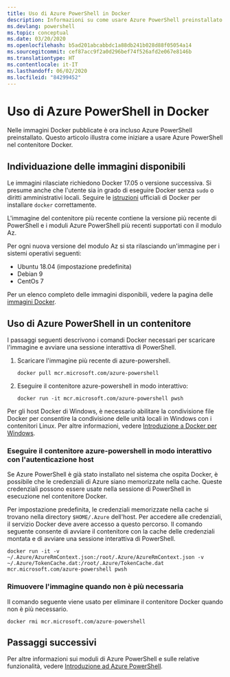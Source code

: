 ```yaml
---
title: Uso di Azure PowerShell in Docker
description: Informazioni su come usare Azure PowerShell preinstallato in un'immagine Docker.
ms.devlang: powershell
ms.topic: conceptual
ms.date: 03/20/2020
ms.openlocfilehash: b5ad201abcabbdc1a88db241b028d88f05054a14
ms.sourcegitcommit: cef87acc9f2a0d296bef74f526afd2e067e8146b
ms.translationtype: HT
ms.contentlocale: it-IT
ms.lasthandoff: 06/02/2020
ms.locfileid: "84299452"
---
```

# <a name="using-azure-powershell-in-docker"></a>Uso di Azure PowerShell in Docker

Nelle immagini Docker pubblicate è ora incluso Azure PowerShell preinstallato. Questo articolo illustra come iniziare a usare Azure PowerShell nel contenitore Docker.

## <a name="finding-available-images"></a>Individuazione delle immagini disponibili

Le immagini rilasciate richiedono Docker 17.05 o versione successiva. Si presume anche che l'utente sia in grado di eseguire Docker senza `sudo` o diritti amministrativi locali. Seguire le [istruzioni][install] ufficiali di Docker per installare `docker` correttamente.

L'immagine del contenitore più recente contiene la versione più recente di PowerShell e i moduli Azure PowerShell più recenti supportati con il modulo Az.

Per ogni nuova versione del modulo Az si sta rilasciando un'immagine per i sistemi operativi seguenti:

- Ubuntu 18.04 (impostazione predefinita)
- Debian 9
- CentOs 7

Per un elenco completo delle immagini disponibili, vedere la pagina delle [immagini Docker][az image].

## <a name="using-azure-powershell-in-a-container"></a>Uso di Azure PowerShell in un contenitore

I passaggi seguenti descrivono i comandi Docker necessari per scaricare l'immagine e avviare una sessione interattiva di PowerShell.

1. Scaricare l'immagine più recente di azure-powershell.

   ```console
   docker pull mcr.microsoft.com/azure-powershell
   ```

1. Eseguire il contenitore azure-powershell in modo interattivo:

   ```console
   docker run -it mcr.microsoft.com/azure-powershell pwsh
   ```

Per gli host Docker di Windows, è necessario abilitare la condivisione file Docker per consentire la condivisione delle unità locali in Windows con i contenitori Linux. Per altre informazioni, vedere [Introduzione a Docker per Windows][file-sharing].

### <a name="run-the-azure-powershell-container-interactively-using-host-authentication"></a>Eseguire il contenitore azure-powershell in modo interattivo con l'autenticazione host

Se Azure PowerShell è già stato installato nel sistema che ospita Docker, è possibile che le credenziali di Azure siano memorizzate nella cache. Queste credenziali possono essere usate nella sessione di PowerShell in esecuzione nel contenitore Docker.

Per impostazione predefinita, le credenziali memorizzate nella cache si trovano nella directory `$HOME/.Azure` dell'host. Per accedere alle credenziali, il servizio Docker deve avere accesso a questo percorso. Il comando seguente consente di avviare il contenitore con la cache delle credenziali montata e di avviare una sessione interattiva di PowerShell.

```console
docker run -it -v ~/.Azure/AzureRmContext.json:/root/.Azure/AzureRmContext.json -v ~/.Azure/TokenCache.dat:/root/.Azure/TokenCache.dat mcr.microsoft.com/azure-powershell pwsh
```

### <a name="remove-the-image-when-no-longer-needed"></a>Rimuovere l'immagine quando non è più necessaria

Il comando seguente viene usato per eliminare il contenitore Docker quando non è più necessario.

```console
docker rmi mcr.microsoft.com/azure-powershell
```

## <a name="next-steps"></a>Passaggi successivi

Per altre informazioni sui moduli di Azure PowerShell e sulle relative funzionalità, vedere [Introduzione ad Azure PowerShell](get-started-azureps.md).

<!-- link references -->
[install]: https://docs.docker.com/engine/installation/
[powershell image]: https://hub.docker.com/_/microsoft-powershell
[az image]: https://hub.docker.com/_/microsoft-azure-powershell
[file-sharing]: https://docs.docker.com/docker-for-windows/#file-sharing
